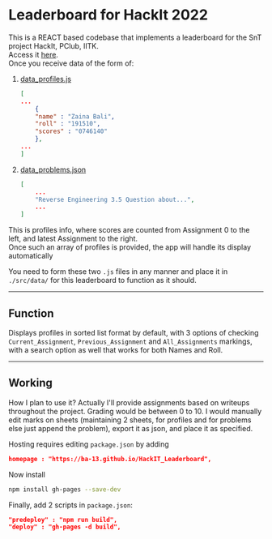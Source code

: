 # Leaderboard for HackIt 2022

This is a REACT based codebase that implements a leaderboard for the SnT project HackIt, PClub, IITK.  
Access it [here](https://ba-13.github.io/HackIT_Leaderboard).  
Once you receive data of the form of:

1. [data_profiles.js](./src/data/data_profiles.js)

    ```json
    [
    ...
        {
        "name" : "Zaina Bali",
        "roll" : "191510",
        "scores" : "0746140"
        },
    ...
    ]
    ```

2. [data_problems.json](./src/data/data_problems.js)

    ```json
    [
        ...
        "Reverse Engineering 3.5 Question about...",
        ...
    ]
    ```

This is profiles info, where scores are counted from Assignment 0 to the left, and latest Assignment to the right.  
Once such an array of profiles is provided, the app will handle its display automatically

You need to form these two `.js` files in any manner and place it in `./src/data/` for this leaderboard to function as it should.

---

## Function

Displays profiles in sorted list format by default, with 3 options of checking `Current_Assignment`, `Previous_Assignment` and `All_Assignments` markings, with a search option as well that works for both Names and Roll.

---

## Working

How I plan to use it?
Actually I'll provide assignments based on writeups throughout the project. Grading would be between 0 to 10. I would manually edit marks on sheets (maintaining 2 sheets, for profiles and for problems else just append the problem), export it as json, and place it as specified.

Hosting requires editing `package.json` by adding

```json
homepage : "https://ba-13.github.io/HackIT_Leaderboard",
```

Now install

```bash
npm install gh-pages --save-dev
```

Finally, add 2 scripts in `package.json`:

```json
"predeploy" : "npm run build",
"deploy" : "gh-pages -d build",
```
